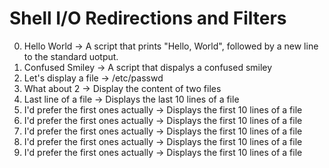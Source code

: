 # Shell I/O Redirections and Filters
0. Hello World -> A script that prints "Hello, World", followed by a new line to the standard uotput.
1. Confused Smiley -> A script that dispalys a confused smiley
2. Let's display a file -> /etc/passwd
3. What about 2 -> Display the content of two files
4. Last line of a file -> Displays the last 10 lines of a file
5. I'd prefer the first ones actually -> Displays the first 10 lines of a file
5. I'd prefer the first ones actually -> Displays the first 10 lines of a file
5. I'd prefer the first ones actually -> Displays the first 10 lines of a file
5. I'd prefer the first ones actually -> Displays the first 10 lines of a file
5. I'd prefer the first ones actually -> Displays the first 10 lines of a file

